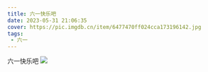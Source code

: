 ```yaml
---
title: 六一快乐吧
date: 2023-05-31 21:06:35
cover: https://pic.imgdb.cn/item/6477470ff024cca173196142.jpg
tags:
 - 六一
---
```

六一快乐吧
![](https://pic.imgdb.cn/item/6477470ff024cca173196142.jpg)